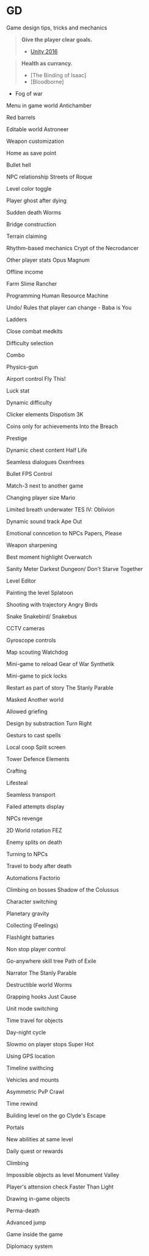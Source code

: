 # GD
Game design tips, tricks and mechanics

> **Give the player clear goals.**
> - [Unity 2016](https://www.youtube.com/watch?v=aC3c_pcWwIQ&ab_channel=Unity)

> **Health as currancy.** 
> - [The Binding of Isaac] 
> - [Bloodborne]

- Fog of war

Menu in game world Antichamber

Red barrels

Editable world Astroneer

Weapon customization

Home as save point

Bullet hell

NPC relationship Streets of Roque

Level color toggle

Player ghost after dying

Sudden death Worms

Bridge construction

Terrain claiming

Rhythm-based mechanics Crypt of the Necrodancer

Other player stats Opus Magnum

Offline income

Farm Slime Rancher

Programming Human Resource Machine

Undo/ Rules that player can change - Baba is You

Ladders

Close combat medkits

Difficulty selection

Combo

Physics-gun

Airport control Fly This!

Luck stat

Dynamic difficulty

Clicker elements Dispotism 3K

Coins only for achievements Into the Breach

Prestige

Dynamic chest content Half Life

Seamless dialogues Oxenfrees

Bullet FPS Control

Match-3 next to another game

Changing player size Mario

Limited breath underwater TES IV: Oblivion

Dynamic sound track Ape Out

Emotional conncetion to NPCs Papers, Please

Weapon sharpening

Best moment highlight Overwatch

Sanity Meter Darkest Dungeon/ Don't Starve Together

Level Editor

Painting the level Splatoon

Shooting with trajectory Angry Birds

Snake Snakebird/ Snakebus

CCTV cameras

Gyroscope controls

Map scouting Watchdog

Mini-game to reload Gear of War Synthetik

Mini-game to pick locks

Restart as part of story The Stanly Parable

Masked Another world

Allowed griefing

Design by substraction Turn Right

Gesturs to cast spells

Local coop Split screen

Tower Defence Elements

Crafting

Lifesteal

Seamless transport

Failed attempts display 

NPCs revenge

2D World rotation FEZ

Enemy splits on death

Turning to NPCs

Travel to body after death

Automations Factorio

Climbing on bosses Shadow of the Colussus

Character switching

Planetary gravity

Collecting (Feelings)

Flashlight battaries

Non stop player control

Go-anywhere skill tree Path of Exile

Narrator The Stanly Parable

Destructible world Worms

Grapping hooks Just Cause

Unit mode switching

Time travel for objects 

Day-night cycle

Slowmo on player stops Super Hot

Using GPS location

Timeline swithcing

Vehicles and mounts

Asymmetric PvP Crawl

Time rewind

Building level on the go Clyde's Escape

Portals

New abilities at same level

Daily quest or rewards

Climbing

Impossible objects as level Monument Valley

Player's attension check Faster Than Light

Drawing in-game objects

Perma-death

Advanced jump

Game inside the game

Diplomacy system
